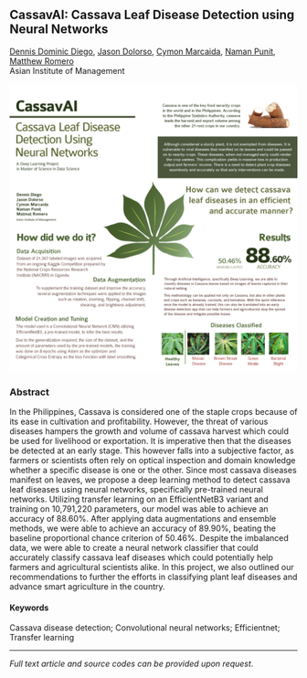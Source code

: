 ## CassavAI: Cassava Leaf Disease Detection using Neural Networks

[Dennis Dominic Diego](https://www.linkedin.com/in/dennis-dominic-diego),
[Jason Dolorso](https://www.linkedin.com/in/jasondolorso/), 
[Cymon Marcaida](https://www.linkedin.com/in/cymonmarcaida/), 
[Naman Punit](https://www.linkedin.com/in/naman-punit-42673319), 
[Matthew Romero](https://www.linkedin.com/in/matmatromero)  
Asian Institute of Management

<img src="../images/Cassava.png">

### Abstract

In the Philippines, Cassava is considered one of the staple crops because of its ease in cultivation and profitability. However, the threat of various diseases hampers the growth and volume of cassava harvest which could be used for livelihood or exportation. It is imperative then that the diseases be detected at an early stage. This however falls into a subjective factor, as farmers or scientists often rely on optical inspection and domain knowledge whether a specific disease is one or the other. Since most cassava diseases manifest on leaves, we propose a deep learning method to detect cassava leaf diseases using neural networks, specifically pre-trained neural networks. Utilizing transfer learning on an EfficientNetB3 variant and training on 10,791,220 parameters, our model was able to achieve an accuracy of 88.60%. After applying data augmentations and ensemble methods, we were able to achieve an accuracy of 89.90%, beating the baseline proportional chance criterion of 50.46%. Despite the imbalanced data, we were able to create a neural network classifier that could accurately classify cassava leaf diseases which could potentially help farmers and agricultural scientists alike. In this project, we also outlined our recommendations to further the efforts in classifying plant leaf diseases and advance smart agriculture in the country.

#### Keywords

Cassava disease detection; Convolutional neural networks; Efficientnet; Transfer learning


---

*Full text article and source codes can be provided upon request*.


